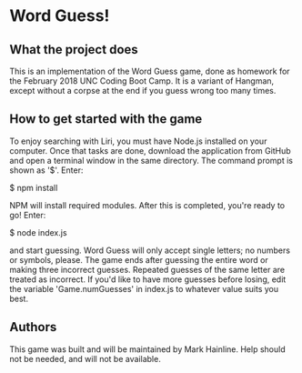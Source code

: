# Word Guess!

## What the project does
This is an implementation of the Word Guess game, done as homework for the February 2018 UNC Coding Boot Camp. It is a variant of Hangman, except without a corpse at the end if you guess wrong too many times.

## How to get started with the game
To enjoy searching with Liri, you must have Node.js installed on your computer. Once that tasks are done, download the application from GitHub and open a terminal window in the same directory. The command prompt is shown as '$'. Enter:

  $ npm install

NPM will install required modules. After this is completed, you're ready to go! Enter:

  $ node index.js

and start guessing. Word Guess will only accept single letters; no numbers or symbols, please. The game ends after guessing the entire word or making three incorrect guesses. Repeated guesses of the same letter are treated as incorrect. If you'd like to have more guesses before losing, edit the variable 'Game.numGuesses' in index.js to whatever value suits you best.

## Authors
This game was built and will be maintained by Mark Hainline. Help should not be needed, and will not be available.
